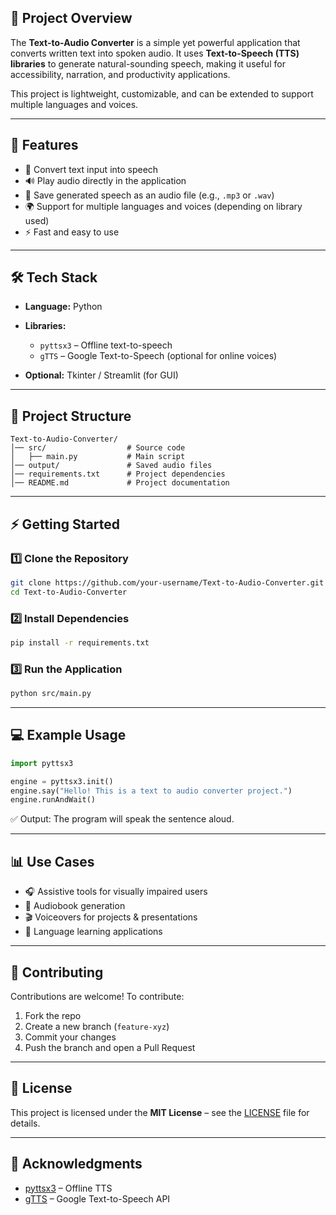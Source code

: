 ## 📌 Project Overview

The **Text-to-Audio Converter** is a simple yet powerful application that converts written text into spoken audio. It uses **Text-to-Speech (TTS) libraries** to generate natural-sounding speech, making it useful for accessibility, narration, and productivity applications.

This project is lightweight, customizable, and can be extended to support multiple languages and voices.

---

## 🎯 Features

* 📝 Convert text input into speech
* 🔊 Play audio directly in the application
* 💾 Save generated speech as an audio file (e.g., `.mp3` or `.wav`)
* 🌍 Support for multiple languages and voices (depending on library used)
* ⚡ Fast and easy to use

---

## 🛠️ Tech Stack

* **Language:** Python
* **Libraries:**

  * `pyttsx3` – Offline text-to-speech
  * `gTTS` – Google Text-to-Speech (optional for online voices)
* **Optional:** Tkinter / Streamlit (for GUI)

---

## 📂 Project Structure

```
Text-to-Audio-Converter/
│── src/                  # Source code
│   ├── main.py           # Main script
│── output/               # Saved audio files
│── requirements.txt      # Project dependencies
│── README.md             # Project documentation
```

---

## ⚡ Getting Started

### 1️⃣ Clone the Repository

```bash
git clone https://github.com/your-username/Text-to-Audio-Converter.git
cd Text-to-Audio-Converter
```

### 2️⃣ Install Dependencies

```bash
pip install -r requirements.txt
```

### 3️⃣ Run the Application

```bash
python src/main.py
```

---

## 💻 Example Usage

```python
import pyttsx3

engine = pyttsx3.init()
engine.say("Hello! This is a text to audio converter project.")
engine.runAndWait()
```

✅ Output: The program will speak the sentence aloud.

---

## 📊 Use Cases

* 🎧 Assistive tools for visually impaired users
* 📖 Audiobook generation
* 🎬 Voiceovers for projects & presentations
* 📝 Language learning applications

---

## 🤝 Contributing

Contributions are welcome! To contribute:

1. Fork the repo
2. Create a new branch (`feature-xyz`)
3. Commit your changes
4. Push the branch and open a Pull Request

---

## 📜 License

This project is licensed under the **MIT License** – see the [LICENSE](./LICENSE) file for details.

---

## 🙌 Acknowledgments

* [pyttsx3](https://pypi.org/project/pyttsx3/) – Offline TTS
* [gTTS](https://pypi.org/project/gTTS/) – Google Text-to-Speech API

